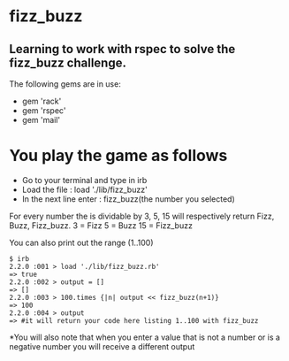 # fizz_buzz
## Learning to work with rspec to solve the fizz_buzz challenge.

The following gems are in use:
* gem 'rack'
* gem 'rspec'
* gem 'mail'

# You play the game as follows

* Go to your terminal and type in irb
* Load the file : load './lib/fizz_buzz'
* In the next line enter : fizz_buzz(the number you selected)

For every number the is dividable by 3, 5, 15 will respectively return Fizz, Buzz, Fizz_buzz.
3 = Fizz
5 = Buzz
15 = Fizz_buzz

You can also print out the range (1..100)
```
$ irb
2.2.0 :001 > load './lib/fizz_buzz.rb'
=> true
2.2.0 :002 > output = []
=> []
2.2.0 :003 > 100.times {|n| output << fizz_buzz(n+1)}
=> 100
2.2.0 :004 > output
=> #it will return your code here listing 1..100 with fizz_buzz
```
*You will also note that when you enter a value that is not a number or is a negative number you will receive a different output
